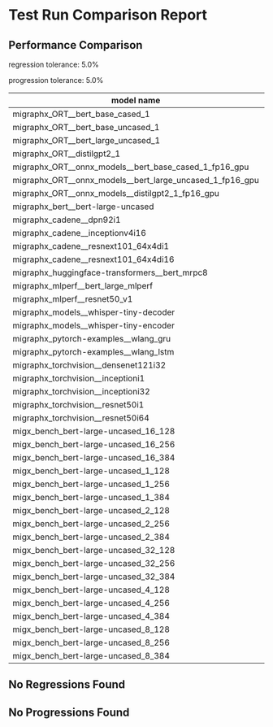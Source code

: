 # Test Run Comparison Report

## Performance Comparison

regression tolerance: 5.0%

progression tolerance: 5.0%

|model name|exit_status|analysis|old_time_ms|new_time_ms|change_ms|percent_change|
|---|---|---|---|---|---|---|
|migraphx_ORT__bert_base_cased_1|PASS|within tol|85.6354|85.9956|0.3602|0.42%|
|migraphx_ORT__bert_base_uncased_1|PASS|within tol|90.05|86.8472|-3.2028|-3.56%|
|migraphx_ORT__bert_large_uncased_1|PASS|within tol|257.8653|262.5148|4.6496|1.8%|
|migraphx_ORT__distilgpt2_1|PASS|regression|30.6471|34.0404|3.3933|11.07%|
|migraphx_ORT__onnx_models__bert_base_cased_1_fp16_gpu|Numerics|within tol|87.2111|85.4163|-1.7948|-2.06%|
|migraphx_ORT__onnx_models__bert_large_uncased_1_fp16_gpu|Numerics|progression|498.8842|248.4035|-250.4807|-50.21%|
|migraphx_ORT__onnx_models__distilgpt2_1_fp16_gpu|Numerics|within tol|39.6674|39.3711|-0.2963|-0.75%|
|migraphx_bert__bert-large-uncased|PASS|progression|404.8893|382.4668|-22.4225|-5.54%|
|migraphx_cadene__dpn92i1|PASS|within tol|164.2045|168.2515|4.047|2.46%|
|migraphx_cadene__inceptionv4i16|PASS|progression|6078.8385|5392.1103|-686.7282|-11.3%|
|migraphx_cadene__resnext101_64x4di1|PASS|within tol|322.7273|324.9342|2.2069|0.68%|
|migraphx_cadene__resnext101_64x4di16|PASS|regression|5088.3962|5804.3444|715.9482|14.07%|
|migraphx_huggingface-transformers__bert_mrpc8|PASS|regression|371.6306|390.7573|19.1268|5.15%|
|migraphx_mlperf__bert_large_mlperf|Numerics|within tol|418.5758|426.3122|7.7363|1.85%|
|migraphx_mlperf__resnet50_v1|PASS|within tol|91.9156|91.5566|-0.359|-0.39%|
|migraphx_models__whisper-tiny-decoder|PASS|progression|42.3405|32.6898|-9.6507|-22.79%|
|migraphx_models__whisper-tiny-encoder|Numerics|within tol|186.0104|183.3277|-2.6827|-1.44%|
|migraphx_pytorch-examples__wlang_gru|PASS|within tol|83.4654|79.7833|-3.682|-4.41%|
|migraphx_pytorch-examples__wlang_lstm|PASS|regression|49.8363|70.574|20.7376|41.61%|
|migraphx_torchvision__densenet121i32|PASS|within tol|1612.4539|1600.2778|-12.1761|-0.76%|
|migraphx_torchvision__inceptioni1|PASS|within tol|202.9915|212.9889|9.9974|4.93%|
|migraphx_torchvision__inceptioni32|PASS|within tol|5373.2301|5350.9444|-22.2856|-0.41%|
|migraphx_torchvision__resnet50i1|PASS|within tol|84.8826|85.6121|0.7294|0.86%|
|migraphx_torchvision__resnet50i64|PASS|within tol|5007.7643|5100.3372|92.5728|1.85%|
|migx_bench_bert-large-uncased_16_128|PASS|within tol|2496.795|2574.5739|77.7789|3.12%|
|migx_bench_bert-large-uncased_16_256|PASS|within tol|4213.2965|4047.9266|-165.3699|-3.92%|
|migx_bench_bert-large-uncased_16_384|Numerics|within tol|5712.8762|5818.8567|105.9805|1.86%|
|migx_bench_bert-large-uncased_1_128|PASS|regression|178.1273|202.809|24.6817|13.86%|
|migx_bench_bert-large-uncased_1_256|PASS|within tol|261.1311|269.4797|8.3487|3.2%|
|migx_bench_bert-large-uncased_1_384|PASS|within tol|373.4917|374.9438|1.4521|0.39%|
|migx_bench_bert-large-uncased_2_128|PASS|regression|423.1505|501.965|78.8145|18.63%|
|migx_bench_bert-large-uncased_2_256|PASS|within tol|598.4826|585.3933|-13.0894|-2.19%|
|migx_bench_bert-large-uncased_2_384|PASS|within tol|816.2125|817.8905|1.6779|0.21%|
|migx_bench_bert-large-uncased_32_128|PASS|progression|5641.9187|5105.7627|-536.1559|-9.5%|
|migx_bench_bert-large-uncased_32_256|PASS|within tol|7967.6437|8111.095|143.4514|1.8%|
|migx_bench_bert-large-uncased_32_384|Numerics|within tol|11383.4274|11364.5552|-18.8722|-0.17%|
|migx_bench_bert-large-uncased_4_128|PASS|progression|789.8769|742.4208|-47.4561|-6.01%|
|migx_bench_bert-large-uncased_4_256|PASS|within tol|1091.3267|1095.5023|4.1756|0.38%|
|migx_bench_bert-large-uncased_4_384|PASS|within tol|1512.3499|1499.9333|-12.4166|-0.82%|
|migx_bench_bert-large-uncased_8_128|PASS|within tol|1304.7716|1314.8844|10.1129|0.78%|
|migx_bench_bert-large-uncased_8_256|PASS|within tol|2015.6957|2087.8032|72.1076|3.58%|
|migx_bench_bert-large-uncased_8_384|PASS|within tol|2917.0481|2905.4752|-11.5729|-0.4%|

## No Regressions Found

## No Progressions Found

